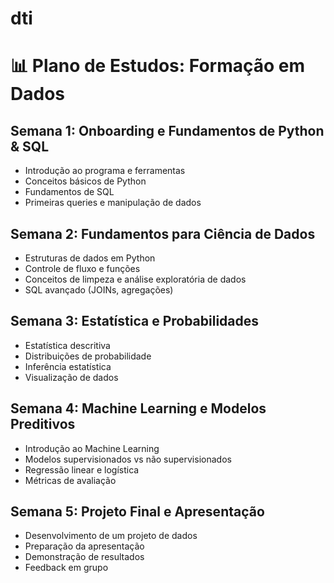 # dti
# 📊 Plano de Estudos: Formação em Dados

## Semana 1: Onboarding e Fundamentos de Python & SQL
- Introdução ao programa e ferramentas
- Conceitos básicos de Python
- Fundamentos de SQL
- Primeiras queries e manipulação de dados

## Semana 2: Fundamentos para Ciência de Dados
- Estruturas de dados em Python
- Controle de fluxo e funções
- Conceitos de limpeza e análise exploratória de dados
- SQL avançado (JOINs, agregações)

## Semana 3: Estatística e Probabilidades
- Estatística descritiva
- Distribuições de probabilidade
- Inferência estatística
- Visualização de dados

## Semana 4: Machine Learning e Modelos Preditivos
- Introdução ao Machine Learning
- Modelos supervisionados vs não supervisionados
- Regressão linear e logística
- Métricas de avaliação

## Semana 5: Projeto Final e Apresentação
- Desenvolvimento de um projeto de dados
- Preparação da apresentação
- Demonstração de resultados
- Feedback em grupo
